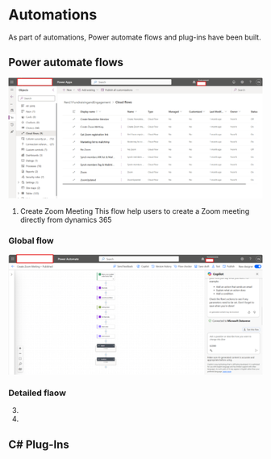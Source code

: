 # Automations

As part of automations, Power automate flows and plug-ins have been built.

## Power automate flows

![](images/flow_zoom.png) 

1. Create Zoom Meeting
This flow help users to create a Zoom meeting directly from dynamics 365

### Global flow
![](images/create_zoom_meeting_global.png) 

### Detailed flaow

3. 
4. 
## C# Plug-Ins

